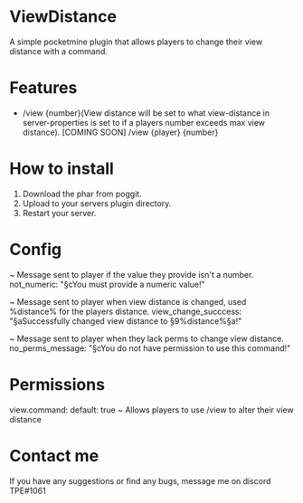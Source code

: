 # ViewDistance
A simple pocketmine plugin that allows players to change their view distance with a command.

# Features
- /view {number}(View distance will be set to what view-distance in server-properties is set to if a players number exceeds max view distance).
[COMING SOON] /view {player} {number}

# How to install
1. Download the phar from poggit.
2. Upload to your servers plugin directory.
3. Restart your server.

# Config
~ Message sent to player if the value they provide isn't a number.
not_numeric: "§cYou must provide a numeric value!"

~ Message sent to player when view distance is changed, used %distance% for the players distance.
view_change_succcess: "§aSuccessfully changed view distance to §9%distance%§a!"

~ Message sent to player when they lack perms to change view distance.
no_perms_message: "§cYou do not have permission to use this command!"

# Permissions

view.command:
    default: true
~ Allows players to use /view to alter their view distance

# Contact me
If you have any suggestions or find any bugs, message me on discord TPE#1061
